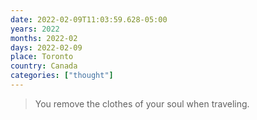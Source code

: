 ```yaml
---
date: 2022-02-09T11:03:59.628-05:00
years: 2022
months: 2022-02
days: 2022-02-09
place: Toronto
country: Canada
categories: ["thought"]
---
```

> You remove the clothes of your soul when traveling.
